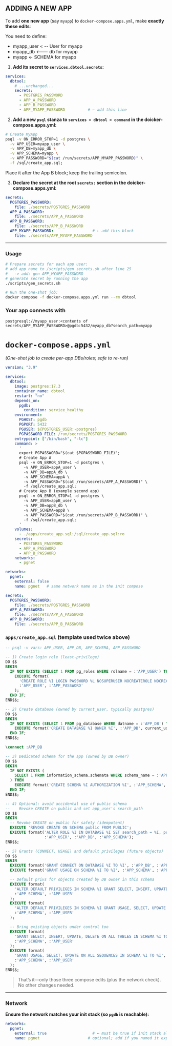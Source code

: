 
## ADDING A NEW APP
 To add **one new app** (say `myapp`) to `docker-compose.apps.yml`, make **exactly these edits**:

You need to define:
- myapp_user < -- User for myapp
- myapp_db <--- db for myapp
- myapp <- SCHEMA for myapp


1. **Add its secret to `services.dbtool.secrets`:**

```yaml
services:
  dbtool:
    # ...unchanged...
    secrets:
      - POSTGRES_PASSWORD
      - APP_A_PASSWORD
      - APP_B_PASSWORD
      - APP_MYAPP_PASSWORD          # ← add this line
```

2. **Add a new `psql` stanza to `services > dbtool > command` in the doicker-compose.apps.yml:**

```bash
# Create MyApp
psql -v ON_ERROR_STOP=1 -d postgres \
  -v APP_USER=myapp_user \
  -v APP_DB=myapp_db \
  -v APP_SCHEMA=myapp \
  -v APP_PASSWORD="$(cat /run/secrets/APP_MYAPP_PASSWORD)" \
  -f /sql/create_app.sql;
```
Place it after the App B block; keep the trailing semicolon.

3. **Declare the secret at the root `secrets:` section in the doicker-compose.apps.yml:**

```yaml
secrets:
  POSTGRES_PASSWORD:
    file: ./secrets/POSTGRES_PASSWORD
  APP_A_PASSWORD:
    file: ./secrets/APP_A_PASSWORD
  APP_B_PASSWORD:
    file: ./secrets/APP_B_PASSWORD
  APP_MYAPP_PASSWORD:                 # ← add this block
    file: ./secrets/APP_MYAPP_PASSWORD
```



---

### **Usage** 

```bash
# Prepare secrets for each app user:
# add app name to /scripts/gen_secrets.sh after line 25 
#   -> add: gen APP_MYAPP_PASSWORD
# generate secret by running the app
./scripts/gen_secrets.sh

# Run the one-shot job:
docker compose -f docker-compose.apps.yml run --rm dbtool
```

### Your app connects with

```
postgresql://myapp_user:<contents of secrets/APP_MYAPP_PASSWORD>@pgdb:5432/myapp_db?search_path=myapp
```

#  `docker-compose.apps.yml`

*(One-shot job to create per-app DBs/roles; safe to re-run)*

```yaml
version: "3.9"

services:
  dbtool:
    image: postgres:17.3
    container_name: dbtool
    restart: "no"
    depends_on:
      pgdb:
        condition: service_healthy
    environment:
      PGHOST: pgdb
      PGPORT: 5432
      PGUSER: ${POSTGRES_USER:-postgres}
      PGPASSWORD_FILE: /run/secrets/POSTGRES_PASSWORD
    entrypoint: ["/bin/bash", "-lc"]
    command: >
      '
      export PGPASSWORD="$(cat $PGPASSWORD_FILE)";
      # Create App A
      psql -v ON_ERROR_STOP=1 -d postgres \
        -v APP_USER=appA_user \
        -v APP_DB=appA_db \
        -v APP_SCHEMA=appA \
        -v APP_PASSWORD="$(cat /run/secrets/APP_A_PASSWORD)" \
        -f /sql/create_app.sql;
      # Create App B (example second app)
      psql -v ON_ERROR_STOP=1 -d postgres \
        -v APP_USER=appB_user \
        -v APP_DB=appB_db \
        -v APP_SCHEMA=appB \
        -v APP_PASSWORD="$(cat /run/secrets/APP_B_PASSWORD)" \
        -f /sql/create_app.sql;
      '
    volumes:
      - ./apps/create_app.sql:/sql/create_app.sql:ro
    secrets:
      - POSTGRES_PASSWORD
      - APP_A_PASSWORD
      - APP_B_PASSWORD
    networks:
      - pgnet

networks:
  pgnet:
    external: false
    name: pgnet   # same network name as in the init compose

secrets:
  POSTGRES_PASSWORD:
    file: ./secrets/POSTGRES_PASSWORD
  APP_A_PASSWORD:
    file: ./secrets/APP_A_PASSWORD
  APP_B_PASSWORD:
    file: ./secrets/APP_B_PASSWORD
```

### `apps/create_app.sql` (template used twice above)

```sql
-- psql -v vars: APP_USER, APP_DB, APP_SCHEMA, APP_PASSWORD

-- 1) Create login role (least-privilege)
DO $$
BEGIN
  IF NOT EXISTS (SELECT 1 FROM pg_roles WHERE rolname = :'APP_USER') THEN
    EXECUTE format(
      'CREATE ROLE %I LOGIN PASSWORD %L NOSUPERUSER NOCREATEROLE NOCREATEDB INHERIT',
      :'APP_USER', :'APP_PASSWORD'
    );
  END IF;
END$$;

-- 2) Create database (owned by current_user, typically postgres)
DO $$
BEGIN
  IF NOT EXISTS (SELECT 1 FROM pg_database WHERE datname = :'APP_DB') THEN
    EXECUTE format('CREATE DATABASE %I OWNER %I', :'APP_DB', current_user);
  END IF;
END$$;

\connect :APP_DB

-- 3) Dedicated schema for the app (owned by DB owner)
DO $$
BEGIN
  IF NOT EXISTS (
    SELECT 1 FROM information_schema.schemata WHERE schema_name = :'APP_SCHEMA'
  ) THEN
    EXECUTE format('CREATE SCHEMA %I AUTHORIZATION %I', :'APP_SCHEMA', current_user);
  END IF;
END$$;

-- 4) Optional: avoid accidental use of public schema
--    Revoke CREATE on public and set app_user's search_path
DO $$
BEGIN
  -- Revoke CREATE on public for safety (idempotent)
  EXECUTE 'REVOKE CREATE ON SCHEMA public FROM PUBLIC';
  EXECUTE format('ALTER ROLE %I IN DATABASE %I SET search_path = %I, public',
                 :'APP_USER', :'APP_DB', :'APP_SCHEMA');
END$$;

-- 5) Grants (CONNECT, USAGE) and default privileges (future objects)
DO $$
BEGIN
  EXECUTE format('GRANT CONNECT ON DATABASE %I TO %I', :'APP_DB', :'APP_USER');
  EXECUTE format('GRANT USAGE ON SCHEMA %I TO %I', :'APP_SCHEMA', :'APP_USER');

  -- Default privs for objects created by DB owner in this schema
  EXECUTE format(
    'ALTER DEFAULT PRIVILEGES IN SCHEMA %I GRANT SELECT, INSERT, UPDATE, DELETE ON TABLES TO %I',
    :'APP_SCHEMA', :'APP_USER'
  );
  EXECUTE format(
    'ALTER DEFAULT PRIVILEGES IN SCHEMA %I GRANT USAGE, SELECT, UPDATE ON SEQUENCES TO %I',
    :'APP_SCHEMA', :'APP_USER'
  );

  -- Bring existing objects under control too
  EXECUTE format(
    'GRANT SELECT, INSERT, UPDATE, DELETE ON ALL TABLES IN SCHEMA %I TO %I',
    :'APP_SCHEMA', :'APP_USER'
  );
  EXECUTE format(
    'GRANT USAGE, SELECT, UPDATE ON ALL SEQUENCES IN SCHEMA %I TO %I',
    :'APP_SCHEMA', :'APP_USER'
  );
END$$;

```


> That’s it—only those three compose edits (plus the network check). No other changes needed.

---

### Network
 **Ensure the network matches your init stack (so `pgdb` is reachable):**

```yaml
networks:
  pgnet:
    external: true                    # ← must be true if init stack already created it
    name: pgnet                     # optional; add if you named it explicitly in init
```